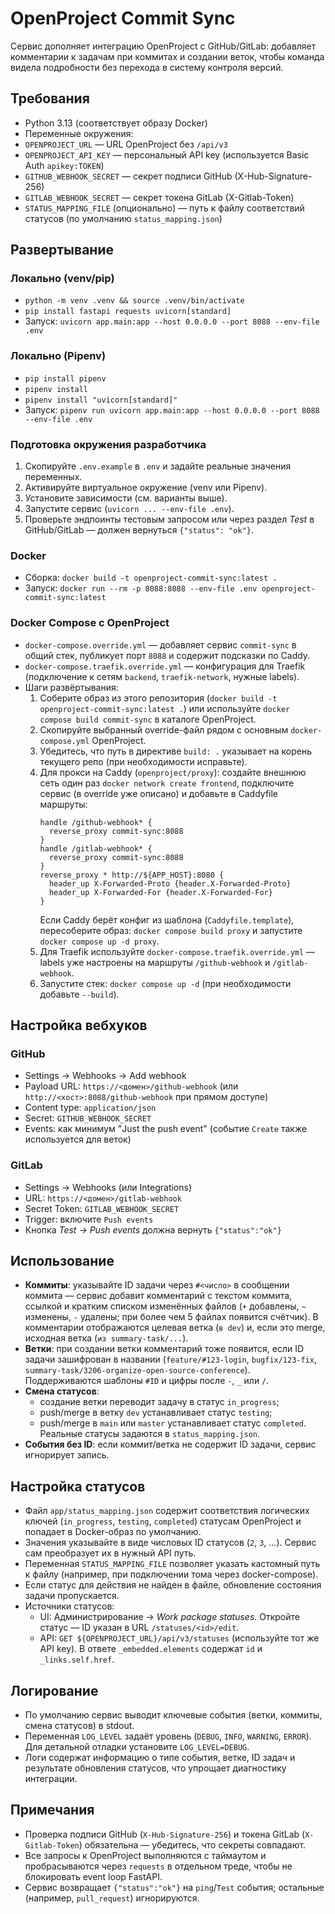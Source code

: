 OpenProject Commit Sync
=======================

Сервис дополняет интеграцию OpenProject с GitHub/GitLab: добавляет комментарии к задачам при коммитах и создании веток, чтобы команда видела подробности без перехода в систему контроля версий.

Требования
----------
- Python 3.13 (соответствует образу Docker)
- Переменные окружения:
- `OPENPROJECT_URL` — URL OpenProject без `/api/v3`
- `OPENPROJECT_API_KEY` — персональный API key (используется Basic Auth `apikey:TOKEN`)
- `GITHUB_WEBHOOK_SECRET` — секрет подписи GitHub (X-Hub-Signature-256)
- `GITLAB_WEBHOOK_SECRET` — секрет токена GitLab (X-Gitlab-Token)
- `STATUS_MAPPING_FILE` (опционально) — путь к файлу соответствий статусов (по умолчанию `status_mapping.json`)

Развертывание
-------------

### Локально (venv/pip)
- `python -m venv .venv && source .venv/bin/activate`
- `pip install fastapi requests uvicorn[standard]`
- Запуск: `uvicorn app.main:app --host 0.0.0.0 --port 8088 --env-file .env`

### Локально (Pipenv)
- `pip install pipenv`
- `pipenv install`
- `pipenv install "uvicorn[standard]"`
- Запуск: `pipenv run uvicorn app.main:app --host 0.0.0.0 --port 8088 --env-file .env`

### Подготовка окружения разработчика
1. Скопируйте `.env.example` в `.env` и задайте реальные значения переменных.
2. Активируйте виртуальное окружение (venv или Pipenv).
3. Установите зависимости (см. варианты выше).
4. Запустите сервис (`uvicorn ... --env-file .env`).
5. Проверьте эндпоинты тестовым запросом или через раздел *Test* в GitHub/GitLab — должен вернуться `{"status": "ok"}`.

### Docker
- Сборка: `docker build -t openproject-commit-sync:latest .`
- Запуск: `docker run --rm -p 8088:8088 --env-file .env openproject-commit-sync:latest`

### Docker Compose с OpenProject
- `docker-compose.override.yml` — добавляет сервис `commit-sync` в общий стек, публикует порт `8088` и содержит подсказки по Caddy.
- `docker-compose.traefik.override.yml` — конфигурация для Traefik (подключение к сетям `backend`, `traefik-network`, нужные labels).
- Шаги развёртывания:
  1. Соберите образ из этого репозитория (`docker build -t openproject-commit-sync:latest .`) или используйте `docker compose build commit-sync` в каталоге OpenProject.
  2. Скопируйте выбранный override-файл рядом с основным `docker-compose.yml` OpenProject.
  3. Убедитесь, что путь в директиве `build: .` указывает на корень текущего репо (при необходимости исправьте).
  4. Для прокси на Caddy (`openproject/proxy`): создайте внешнюю сеть один раз `docker network create frontend`, подключите сервис (в override уже описано) и добавьте в Caddyfile маршруты:
     ```
     handle /github-webhook* {
       reverse_proxy commit-sync:8088
     }
     handle /gitlab-webhook* {
       reverse_proxy commit-sync:8088
     }
     reverse_proxy * http://${APP_HOST}:8080 {
       header_up X-Forwarded-Proto {header.X-Forwarded-Proto}
       header_up X-Forwarded-For {header.X-Forwarded-For}
     }
     ```
     Если Caddy берёт конфиг из шаблона (`Caddyfile.template`), пересоберите образ: `docker compose build proxy` и запустите `docker compose up -d proxy`.
  5. Для Traefik используйте `docker-compose.traefik.override.yml` — labels уже настроены на маршруты `/github-webhook` и `/gitlab-webhook`.
  6. Запустите стек: `docker compose up -d` (при необходимости добавьте `--build`).

Настройка вебхуков
-------------------

### GitHub
- Settings → Webhooks → Add webhook
- Payload URL: `https://<домен>/github-webhook` (или `http://<хост>:8088/github-webhook` при прямом доступе)
- Content type: `application/json`
- Secret: `GITHUB_WEBHOOK_SECRET`
- Events: как минимум "Just the push event" (событие `Create` также используется для веток)

### GitLab
- Settings → Webhooks (или Integrations)
- URL: `https://<домен>/gitlab-webhook`
- Secret Token: `GITLAB_WEBHOOK_SECRET`
- Trigger: включите `Push events`
- Кнопка *Test → Push events* должна вернуть `{"status":"ok"}`

Использование
-------------
- **Коммиты**: указывайте ID задачи через `#<число>` в сообщении коммита — сервис добавит комментарий с текстом коммита, ссылкой и кратким списком изменённых файлов (`+` добавлены, `~` изменены, `-` удалены; при более чем 5 файлах появится счётчик). В комментарии отображаются целевая ветка (`в dev`) и, если это merge, исходная ветка (`из summary-task/...`).
- **Ветки**: при создании ветки комментарий тоже появится, если ID задачи зашифрован в названии (`feature/#123-login`, `bugfix/123-fix`, `summary-task/3206-organize-open-source-conference`). Поддерживаются шаблоны `#ID` и цифры после `-`, `_` или `/`.
- **Смена статусов**: 
  - создание ветки переводит задачу в статус `in_progress`;
  - push/merge в ветку `dev` устанавливает статус `testing`;
  - push/merge в `main` или `master` устанавливает статус `completed`.
  Реальные статусы задаются в `status_mapping.json`.
- **События без ID**: если коммит/ветка не содержит ID задачи, сервис игнорирует запись.

Настройка статусов
-------------------
- Файл `app/status_mapping.json` содержит соответствия логических ключей (`in_progress`, `testing`, `completed`) статусам OpenProject и попадает в Docker-образ по умолчанию.
- Значения указывайте в виде числовых ID статусов (`2`, `3`, ...). Сервис сам преобразует их в нужный API путь.
- Переменная `STATUS_MAPPING_FILE` позволяет указать кастомный путь к файлу (например, при подключении тома через docker-compose).
- Если статус для действия не найден в файле, обновление состояния задачи пропускается.
- Источники статусов:
  - UI: Администрирование → *Work package statuses*. Откройте статус — ID указан в URL `/statuses/<id>/edit`.
  - API: `GET ${OPENPROJECT_URL}/api/v3/statuses` (используйте тот же API key). В ответе `_embedded.elements` содержат `id` и `_links.self.href`.

Логирование
-----------
- По умолчанию сервис выводит ключевые события (ветки, коммиты, смена статусов) в stdout.
- Переменная `LOG_LEVEL` задаёт уровень (`DEBUG`, `INFO`, `WARNING`, `ERROR`). Для детальной отладки установите `LOG_LEVEL=DEBUG`.
- Логи содержат информацию о типе события, ветке, ID задач и результате обновления статусов, что упрощает диагностику интеграции.

Примечания
----------
- Проверка подписи GitHub (`X-Hub-Signature-256`) и токена GitLab (`X-Gitlab-Token`) обязательна — убедитесь, что секреты совпадают.
- Все запросы к OpenProject выполняются с таймаутом и пробрасываются через `requests` в отдельном треде, чтобы не блокировать event loop FastAPI.
- Сервис возвращает `{"status":"ok"}` на `ping`/`Test` события; остальные (например, `pull_request`) игнорируются.
